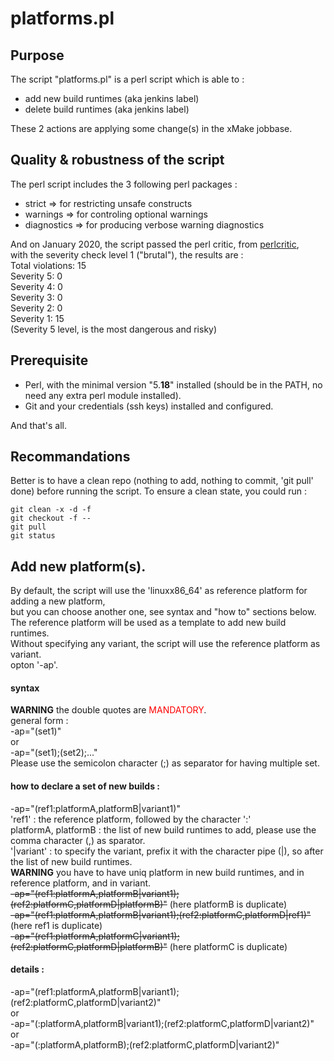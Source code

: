 # platforms.pl


## Purpose
The script "platforms.pl" is a perl script which is able to :  
+ add new build runtimes (aka jenkins label)  
+ delete build runtimes  (aka jenkins label)  

These 2 actions are applying some change(s) in the xMake jobbase.

## Quality & robustness of the script
The perl script includes the 3 following perl packages :  
+ strict      => for restricting unsafe constructs
+ warnings    => for controling optional warnings
+ diagnostics => for producing  verbose warning diagnostics  

And on January 2020, the script passed the perl critic, from [perlcritic](http://perlcritic.com/),  
with the severity check level 1 ("brutal"), the results are :  
Total violations: 15  
Severity 5: 0  
Severity 4: 0  
Severity 3: 0  
Severity 2: 0  
Severity 1: 15  
(Severity 5 level, is the most dangerous and risky)

## Prerequisite
- Perl, with the minimal version "5.__18__" installed (should be in the PATH, no need any extra perl module installed).  
- Git and your credentials (ssh keys) installed and configured.  

And that's all.

## Recommandations
Better is to have a clean repo (nothing to add, nothing to commit, 'git pull' done) before running the script.
To ensure a clean state, you could run :
```
git clean -x -d -f
git checkout -f --
git pull
git status
```

## Add new platform(s).
By default, the script will use the 'linuxx86_64' as reference platform for adding a new platform,  
but you can choose another one, see syntax and "how to" sections below.  
The reference platform will be used as a template to add new build runtimes.  
Without specifying any variant, the script will use the reference platform as variant.  
opton '-ap'.  

#### syntax
__WARNING__ the double quotes are <span style="color:red">MANDATORY</span>.  
general form :  
-ap="(set1)"  
or  
-ap="(set1);(set2);..."  
Please use the semicolon character (;) as separator for having multiple set.  

#### how to declare a set of new builds :
-ap="(ref1:platformA,platformB|variant1)"  
'ref1' : the reference platform, followed by the character ':'  
platformA, platformB : the list of new build runtimes to add, please use the comma character (,) as sparator.  
'|variant' : to specify the variant, prefix it with the character pipe (|), so after the list of new build runtimes.  
__WARNING__ you have to have uniq platform in new build runtimes, and in reference platform, and in variant.  
<s>-ap="(ref1:platformA,platformB|variant1);(ref2:platformC,platformD|platformB)"</s> (here platformB is duplicate)  
<s>-ap="(ref1:platformA,platformB|variant1);(ref2:platformC,platformD|ref1)"</s> (here ref1 is duplicate)  
<s>-ap="(ref1:platformA,platformC|variant1);(ref2:platformC,platformD|platformB)"</s> (here platformC is duplicate)  

#### details :  
-ap="(ref1:platformA,platformB|variant1);(ref2:platformC,platformD|variant2)"  
or  
-ap="(:platformA,platformB|variant1);(ref2:platformC,platformD|variant2)"  
or  
-ap="(:platformA,platformB);(ref2:platformC,platformD|variant2)"  

